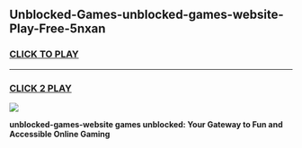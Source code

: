 
## Unblocked-Games-unblocked-games-website-Play-Free-5nxan
<h3>
<a href="https://premium76.site?title=unblocked-games-website&ref=17A">CLICK TO PLAY</a></h3>
<hr>

<h3>
<a href="https://premium76.site?title=unblocked-games-website&ref=17A">CLICK 2 PLAY</a>
  
</h3>

<a href="https://premium76.site?title=unblocked-games-website&ref=17A"><img src="https://clearcache.store/games.png"></a>


**unblocked-games-website games unblocked: Your Gateway to Fun and Accessible Online Gaming**
